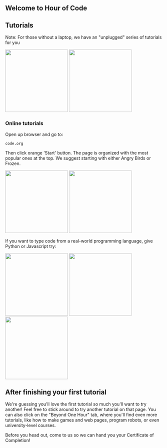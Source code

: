 ## Welcome to Hour of Code

## Tutorials

Note: For those without a laptop, we have an "unplugged" series of tutorials for you

<img src="http://code.org/images/fit-520/fuzzfrenzy.jpg" height="200"/>
<img src="http://code.org/images/fit-520/roboticfriends.jpg" height="200"/>

### Online tutorials

Open up browser and go to:

  `code.org`

Then click orange 'Start' button. The page is organized with the most popular ones at the top. We suggest starting with either Angry Birds or Frozen.

<img src="http://code.org/images/fit-520/frozen_carousel.jpg" height="200"/>
<img src="http://code.org/images/fit-520/codehoc3.jpg" height="200"/>

If you want to type code from a real-world programming language, give Python or Javascript try:

<img src="http://code.org/images/fit-520/khanacademy.jpg" height="200"/>
<img src="http://code.org/images/fit-520/codecombat.jpg" height="200"/>
<img src="http://code.org/images/fit-520/groklearning.jpg" height="200"/>

## After finishing your first tutorial

We're guessing you'll love the first tutorial so much you'll want to try another! Feel free to stick around to try another tutorial on that page. You can also click on the "Beyond One Hour" tab, where you'll find even more tutorials, like how to make games and web pages, program robots, or even university-level courses.

Before you head out, come to us so we can hand you your Certificate of Completion!
